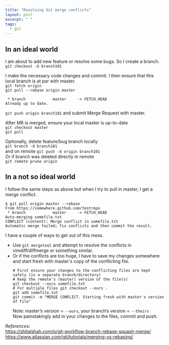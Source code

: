```yaml
---
title: "Resolving Git merge conflicts"
layout: post
excerpt: " "
tags:
  - git
---
```


## In an ideal world

I am about to add new feature or resolve some bugs. So I create a branch.  
`git checkout -b branch101`

I make the necessary code changes and commit. I then ensure that this local branch is at par with master.  
`git fetch origin`  
`git pull --rebase origin master`

```
 * branch            master     -> FETCH_HEAD
Already up to date.
```
`git push origin branch101` and submit Merge Request with master.

After MR is merged, ensure your local master is up-to-date  
`git checkout master`  
`git pull`

Optionally, delete feature/bug branch locally  
`git branch -d branch101`  
and on remote
`git push -d origin branch101`  
Or if branch was deleted directly in remote  
`git remote prune origin`

## In a not so ideal world

I follow the same steps as above but when I try to pull in master, I get a merge conflict.
```
$ git pull origin master --rebase
From https://somewhere.github.com/testrepo
 * branch            master     -> FETCH_HEAD
Auto-merging somefile.txt
CONFLICT (content): Merge conflict in somefile.txt
Automatic merge failed; fix conflicts and then commit the result.
```

I have a couple of ways to get out of this mess.

- Use `git mergetool` and attempt to resolve the conflicts in vimdiff/diffmerge or something similar.
- Or if the conflicts are too huge, I have to save my changes somewhere and start fresh with master's copy of the conflicting file.
  ```
  # First ensure your changes to the conflicting files are kept safely (in a separate branch/directory)
  # Keep the remote's (master) version of the file(s)
  git checkout --ours somefile.txt
  # For multiple files git checkout --ours .
  git add somefile.txt
  git commit -m "MERGE CONFLICT. Starting fresh with master's version of file"
  ```
  Note: master’s version = `--ours`, your branch’s version = `--theirs`  
  Now painstakingly add in your changes to the files, commit and push.


_References:_  
<https://shitalshah.com/p/git-workflow-branch-rebase-squash-merge/>  
<https://www.atlassian.com/git/tutorials/merging-vs-rebasing/>
